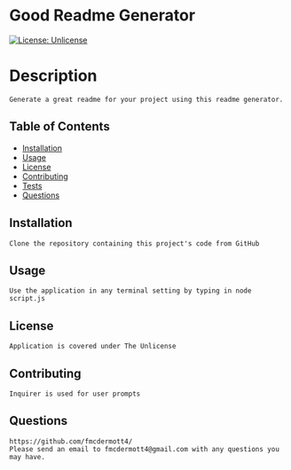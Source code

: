 # Good Readme Generator
[![License: Unlicense](https://img.shields.io/badge/license-Unlicense-blue.svg)](http://unlicense.org/)

# Description

	Generate a great readme for your project using this readme generator.

## Table of Contents

  * [Installation](#installation)
  * [Usage](#usage)
  * [License](#license)
  * [Contributing](#contributing)
  * [Tests](#tests)
  * [Questions](#questions)

## Installation

	Clone the repository containing this project's code from GitHub

## Usage

	Use the application in any terminal setting by typing in node script.js

## License

	Application is covered under The Unlicense

## Contributing

	Inquirer is used for user prompts

## Questions

	https://github.com/fmcdermott4/
	Please send an email to fmcdermott4@gmail.com with any questions you may have.
